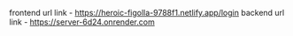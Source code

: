  frontend url link - https://heroic-figolla-9788f1.netlify.app/login
 backend url link - https://server-6d24.onrender.com
